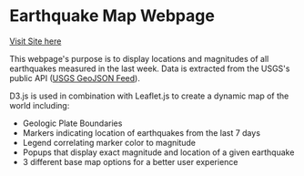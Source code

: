 # Earthquake Map Webpage

[Visit Site here](https://jlangree.github.io/leaflet-challenge/)

This webpage's purpose is to display locations and magnitudes of all earthquakes measured in the last week. Data is extracted from the USGS's public API ([USGS GeoJSON Feed](http://earthquake.usgs.gov/earthquakes/feed/v1.0/geojson.php)).

D3.js is used in combination with Leaflet.js to create a dynamic map of the world including:
* Geologic Plate Boundaries
* Markers indicating location of earthquakes from the last 7 days
* Legend correlating marker color to magnitude
* Popups that display exact magnitude and location of a given earthquake
* 3 different base map options for a better user experience
